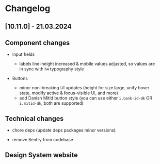 # Changelog

## \[10.11.0\] - 21.03.2024

## Component changes

- Input fields

  - labels line-height increased & mobile values adjusted, so values are in sync with `h4` typography style

- Buttons
  - minor non-breaking UI updates (height for size large, unify hover state, modify active & focus-visible UI, and more)
  - add Danish MitId button style (you can use either `i.bank-id-dk` OR `i.mitid-dk`, both are supported)

## Technical changes

- chore deps (update deps packages minor versions)

- remove Sentry from codebase

## Design System website
